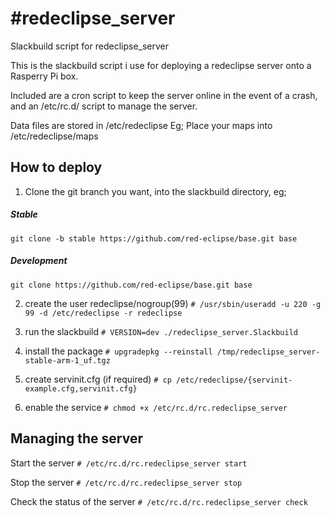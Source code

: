 #redeclipse_server
=================
Slackbuild script for redeclipse_server

This is the slackbuild script i use for deploying a redeclipse server onto a Rasperry Pi box.

Included are a cron script to keep the server online in the event of a crash, and an /etc/rc.d/ script to manage the server.

Data files are stored in /etc/redeclipse
Eg; Place your maps into /etc/redeclipse/maps

## How to deploy

1. Clone the git branch you want, into the slackbuild directory, eg;
##### Stable
```git clone -b stable https://github.com/red-eclipse/base.git base```
##### Development
```git clone https://github.com/red-eclipse/base.git base```
   
2. create the user redeclipse/nogroup(99)
```# /usr/sbin/useradd -u 220 -g 99 -d /etc/redeclipse -r redeclipse```
 
3. run the slackbuild
```# VERSION=dev ./redeclipse_server.Slackbuild```
 
4. install the package
```# upgradepkg --reinstall /tmp/redeclipse_server-stable-arm-1_uf.tgz```

5. create servinit.cfg (if required)
```# cp /etc/redeclipse/{servinit-example.cfg,servinit.cfg}```

6. enable the service
```# chmod +x /etc/rc.d/rc.redeclipse_server```

## Managing the server  
Start the server
```# /etc/rc.d/rc.redeclipse_server start```

Stop the server
```# /etc/rc.d/rc.redeclipse_server stop```

Check the status of the server
```# /etc/rc.d/rc.redeclipse_server check```
